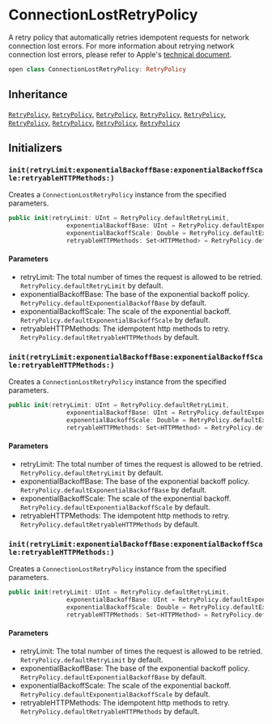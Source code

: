 # ConnectionLostRetryPolicy

A retry policy that automatically retries idempotent requests for network connection lost errors. For more
information about retrying network connection lost errors, please refer to Apple's
[technical document](https:​//developer.apple.com/library/content/qa/qa1941/_index.html).

``` swift
open class ConnectionLostRetryPolicy: RetryPolicy 
```

## Inheritance

[`RetryPolicy`](/RetryPolicy), [`RetryPolicy`](/RetryPolicy), [`RetryPolicy`](/RetryPolicy), [`RetryPolicy`](/RetryPolicy), [`RetryPolicy`](/RetryPolicy), [`RetryPolicy`](/RetryPolicy), [`RetryPolicy`](/RetryPolicy), [`RetryPolicy`](/RetryPolicy), [`RetryPolicy`](/RetryPolicy)

## Initializers

### `init(retryLimit:exponentialBackoffBase:exponentialBackoffScale:retryableHTTPMethods:)`

Creates a `ConnectionLostRetryPolicy` instance from the specified parameters.

``` swift
public init(retryLimit: UInt = RetryPolicy.defaultRetryLimit,
                exponentialBackoffBase: UInt = RetryPolicy.defaultExponentialBackoffBase,
                exponentialBackoffScale: Double = RetryPolicy.defaultExponentialBackoffScale,
                retryableHTTPMethods: Set<HTTPMethod> = RetryPolicy.defaultRetryableHTTPMethods) 
```

#### Parameters

  - retryLimit: The total number of times the request is allowed to be retried. `RetryPolicy.defaultRetryLimit` by default.
  - exponentialBackoffBase: The base of the exponential backoff policy. `RetryPolicy.defaultExponentialBackoffBase` by default.
  - exponentialBackoffScale: The scale of the exponential backoff. `RetryPolicy.defaultExponentialBackoffScale` by default.
  - retryableHTTPMethods: The idempotent http methods to retry. `RetryPolicy.defaultRetryableHTTPMethods` by default.

### `init(retryLimit:exponentialBackoffBase:exponentialBackoffScale:retryableHTTPMethods:)`

Creates a `ConnectionLostRetryPolicy` instance from the specified parameters.

``` swift
public init(retryLimit: UInt = RetryPolicy.defaultRetryLimit,
                exponentialBackoffBase: UInt = RetryPolicy.defaultExponentialBackoffBase,
                exponentialBackoffScale: Double = RetryPolicy.defaultExponentialBackoffScale,
                retryableHTTPMethods: Set<HTTPMethod> = RetryPolicy.defaultRetryableHTTPMethods) 
```

#### Parameters

  - retryLimit: The total number of times the request is allowed to be retried. `RetryPolicy.defaultRetryLimit` by default.
  - exponentialBackoffBase: The base of the exponential backoff policy. `RetryPolicy.defaultExponentialBackoffBase` by default.
  - exponentialBackoffScale: The scale of the exponential backoff. `RetryPolicy.defaultExponentialBackoffScale` by default.
  - retryableHTTPMethods: The idempotent http methods to retry. `RetryPolicy.defaultRetryableHTTPMethods` by default.

### `init(retryLimit:exponentialBackoffBase:exponentialBackoffScale:retryableHTTPMethods:)`

Creates a `ConnectionLostRetryPolicy` instance from the specified parameters.

``` swift
public init(retryLimit: UInt = RetryPolicy.defaultRetryLimit,
                exponentialBackoffBase: UInt = RetryPolicy.defaultExponentialBackoffBase,
                exponentialBackoffScale: Double = RetryPolicy.defaultExponentialBackoffScale,
                retryableHTTPMethods: Set<HTTPMethod> = RetryPolicy.defaultRetryableHTTPMethods) 
```

#### Parameters

  - retryLimit: The total number of times the request is allowed to be retried. `RetryPolicy.defaultRetryLimit` by default.
  - exponentialBackoffBase: The base of the exponential backoff policy. `RetryPolicy.defaultExponentialBackoffBase` by default.
  - exponentialBackoffScale: The scale of the exponential backoff. `RetryPolicy.defaultExponentialBackoffScale` by default.
  - retryableHTTPMethods: The idempotent http methods to retry. `RetryPolicy.defaultRetryableHTTPMethods` by default.
